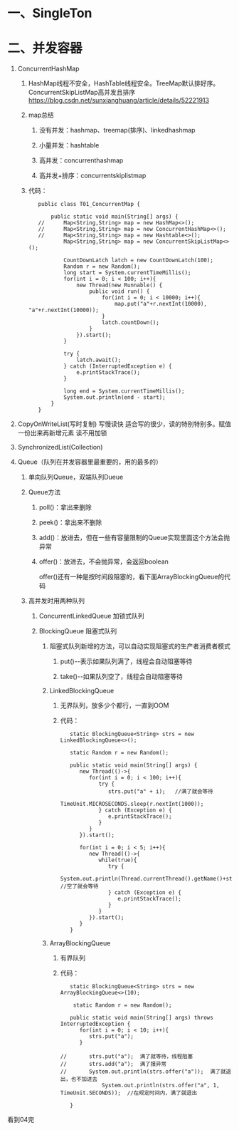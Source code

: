 # 一、SingleTon

# 二、并发容器

   1. ConcurrentHashMap
      1. HashMap线程不安全，HashTable线程安全。TreeMap默认排好序。
         ConcurrentSkipListMap高并发且排序 https://blog.csdn.net/sunxianghuang/article/details/52221913
         
      2. map总结
         1. 没有并发：hashmap、treemap(排序)、linkedhashmap
         
         2. 小量并发：hashtable
         
         3. 高并发：concurrenthashmap
         
         4. 高并发+排序：concurrentskiplistmap
	 
      3. 代码：
      
         ```
	    	public class T01_ConcurrentMap {
	
				public static void main(String[] args) {
			//		Map<String,String> map = new HashMap<>();
			//		Map<String,String> map = new ConcurrentHashMap<>();
			//		Map<String,String> map = new Hashtable<>();
					Map<String,String> map = new ConcurrentSkipListMap<>();

					CountDownLatch latch = new CountDownLatch(100);
					Random r = new Random();
					long start = System.currentTimeMillis();
					for(int i = 0; i < 100; i++){
						new Thread(new Runnable() {
							public void run() {
								for(int i = 0; i < 10000; i++){
									map.put("a"+r.nextInt(10000), "a"+r.nextInt(10000));
								}
								latch.countDown();
							}
						}).start();
					}

					try {
						latch.await();
					} catch (InterruptedException e) {
						e.printStackTrace();
					}

					long end = System.currentTimeMillis();
					System.out.println(end - start);
				}
			}
		 ```
      
         
2. CopyOnWriteList(写时复制) 写慢读快  适合写的很少，读的特别特别多。赋值一份出来再新增元素  读不用加锁

3. SynchronizedList(Collection)

4. Queue（队列在并发容器里最重要的，用的最多的）

   1. 单向队列Queue，双端队列Dueue
   
   2. Queue方法
   
      1. poll()：拿出来删除
            
      2. peek()：拿出来不删除 
      
      3. add()：放进去，但在一些有容量限制的Queue实现里面这个方法会抛异常
      
      4. offer()：放进去，不会抛异常，会返回boolean
      
         offer()还有一种是按时间段阻塞的，看下面ArrayBlockingQueue的代码
   
   2. 高并发时用两种队列
   
      1. ConcurrentLinkedQueue   加锁式队列
      
      2. BlockingQueue  阻塞式队列
      
         1. 阻塞式队列新增的方法，可以自动实现阻塞式的生产者消费者模式
         
            1. put()--表示如果队列满了，线程会自动阻塞等待
            
            2. take()--如果队列空了，线程会自动阻塞等待
      
         1. LinkedBlockingQueue 
         
            1. 无界队列，放多少个都行，一直到OOM
            
            2. 代码：
            
               ```
                  static BlockingQueue<String> strs = new LinkedBlockingQueue<>();
	
                  static Random r = new Random();

                  public static void main(String[] args) {
                     new Thread(()->{
                        for(int i = 0; i < 100; i++){
                           try {
                              strs.put("a" + i);   //满了就会等待
                              TimeUnit.MICROSECONDS.sleep(r.nextInt(1000)); 
                           } catch (Exception e) {
                              e.printStackTrace();
                           }
                        }
                     }).start();

                     for(int i = 0; i < 5; i++){
                        new Thread(()->{
                           while(true){
                              try {
                                 System.out.println(Thread.currentThread().getName()+strs.take()); //空了就会等待
                              } catch (Exception e) {
                                 e.printStackTrace();
                              }
                           }
                        }).start();
                     }
                  }
               ```
         
         2. ArrayBlockingQueue 
         
            1. 有界队列
            
            2. 代码：
            
               ```
                  static BlockingQueue<String> strs = new ArrayBlockingQueue<>(10);
	
	               static Random r = new Random();
                  
                  public static void main(String[] args) throws InterruptedException {
                     for(int i = 0; i < 10; i++){
                        strs.put("a");
                     }

               //		strs.put("a");  满了就等待，线程阻塞
               //		strs.add("a");  满了报异常
               //		System.out.println(strs.offer("a"));  满了就退出，也不加进去
                     		System.out.println(strs.offer("a", 1, TimeUnit.SECONDS));  //在规定时间内，满了就退出

                  }
               ```
看到04完	       
